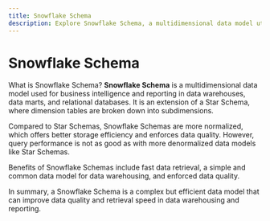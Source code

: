 ```yaml
---
title: Snowflake Schema
description: Explore Snowflake Schema, a multidimensional data model utilized for business intelligence and reporting in data warehouses, data marts, and relational databases. Understand how it extends the Star Schema, breaking down dimension tables into subdimensions. Compared to Star Schemas, Snowflake Schemas are more normalized, offering better storage efficiency and enforcing data quality, though query performance is not as optimal. Discover the benefits of Snowflake Schemas, including fast data retrieval, a simple and common data model for data warehousing, and enforced data quality. In summary, Snowflake Schema is a complex yet efficient data model that can enhance data quality and retrieval speed in data warehousing and reporting.
---
```


# Snowflake Schema

What is Snowflake Schema? **Snowflake Schema** is a multidimensional data model used for business intelligence and reporting in data warehouses, data marts, and relational databases. It is an extension of a Star Schema, where dimension tables are broken down into subdimensions.

Compared to Star Schemas, Snowflake Schemas are more normalized, which offers better storage efficiency and enforces data quality. However, query performance is not as good as with more denormalized data models like Star Schemas.

Benefits of Snowflake Schemas include fast data retrieval, a simple and common data model for data warehousing, and enforced data quality.

In summary, a Snowflake Schema is a complex but efficient data model that can improve data quality and retrieval speed in data warehousing and reporting.
